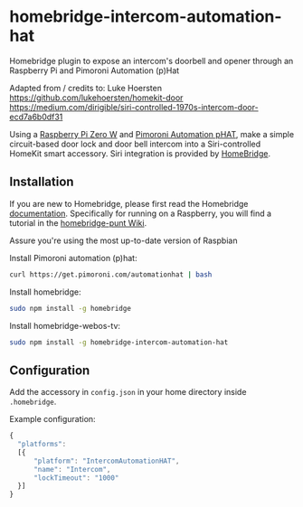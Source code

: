 # homebridge-intercom-automation-hat
Homebridge plugin to expose an intercom's doorbell and opener through an Raspberry Pi and Pimoroni Automation (p)Hat

Adapted from / credits to:  Luke Hoersten
https://github.com/lukehoersten/homekit-door
https://medium.com/dirigible/siri-controlled-1970s-intercom-door-ecd7a6b0df31

Using
a
[Raspberry Pi Zero W](https://www.raspberrypi.org/products/raspberry-pi-zero-w/) and
[Pimoroni Automation pHAT](https://shop.pimoroni.com/products/automation-phat),
make a simple circuit-based door lock and door bell intercom into a
Siri-controlled HomeKit smart accessory. Siri integration is provided
by [HomeBridge](https://github.com/homebridge/homebridge).

## Installation

If you are new to Homebridge, please first read the Homebridge [documentation](https://www.npmjs.com/package/homebridge).
Specifically for running on a Raspberry, you will find a tutorial in the [homebridge-punt Wiki](https://github.com/cflurin/homebridge-punt/wiki/Running-Homebridge-on-a-Raspberry-Pi).

Assure you're using the most up-to-date version of Raspbian

Install Pimoroni automation (p)hat:
```sh
curl https://get.pimoroni.com/automationhat | bash
```

Install homebridge:
```sh
sudo npm install -g homebridge
```

Install homebridge-webos-tv:
```sh
sudo npm install -g homebridge-intercom-automation-hat
```

## Configuration

Add the accessory in `config.json` in your home directory inside `.homebridge`.

Example configuration:

```js
{
  "platforms":
  [{
      "platform": "IntercomAutomationHAT",
      "name": "Intercom",
      "lockTimeout": "1000"
  }]
}
```
